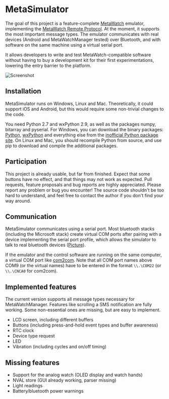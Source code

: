 # MetaSimulator

The goal of this project is a feature-complete [MetaWatch](http://www.metawatch.org/) emulator, implementing the [MetaWatch Remote Protocol](http://www.metawatch.org/assets/images/developers/MetaWatchRemoteMessageProtocolV1.0.pdf). At the moment, it supports the most important message types. The emulator communicates with real devices (Android and MetaWatchManager tested) over Bluetooth, and with software on the same machine using a virtual serial port.

It allows developers to write and test MetaWatch-compatible software without having to buy a development kit for their first experimentations, lowering the entry barrier to the platform.

![Screenshot](http://media.leoluk.de/metawatch-revolution.png)

## Installation

MetaSimulator runs on Windows, Linux and Mac. Theoretically, it could support iOS and Android, but this would require some non-trivial changes to the code.

You need Python 2.7 and wxPython 2.9, as well as the packages numpy, bitarray and pyserial. For Windows, you can download the binary packages: [Python](http://python.org/ftp/python/2.7.3/python-2.7.3.msi), [wxPython](http://downloads.sourceforge.net/wxpython/wxPython2.9-win32-2.9.3.1-py27.exe) and everything else from the [inofficial Python package site](http://www.lfd.uci.edu/~gohlke/pythonlibs/). On Linux and Mac, you should recompile Python from source, and use pip to download and compile the additional packages.
 
## Participation

This project is already usable, but far from finished. Expect that some buttons have no effect, and that things may not work as expected. Pull requests, feature proposals and bug reports are highly appreciated. Please report any problem or bug you encounter! The source code shouldn't be too hard to understand, and feel free to contact the author if you don't find your way around.

## Communication

MetaSimulator communicates using a serial port. Most bluetooth stacks (including the Microsoft stack) create virtual COM ports after pairing with a device implementing the serial port profile, which allows the simulator to talk to real bluetooth devices ([Picture](http://media.leoluk.de/metawatch-real_life2.jpg)).

If the emulator and the control software are running on the same computer, a virtual COM port like [com2com](http://com0com.sourceforge.net/). Note that all COM port names above COM9 (or the virtual names) have to be entered in the format `\\.\COM22` (or `\\.\CNCA0` for com2com).

## Implemented features

The current version supports all message types necessary for MetaWatchManager. Features like scrolling a SMS notification are fully working. Some non-essential ones are missing, but are easy to implement.

 * LCD screen, including different buffers 
 * Buttons (including press-and-hold event types and buffer awareness)
 * RTC clock
 * Device type request
 * LED
 * Vibration (including cycles and on/off timing)
 
## Missing features

 * Support for the analog watch (OLED display and watch hands)
 * NVAL store (GUI already working, parser missing)
 * Light readings
 * Battery/bluetooth power warnings